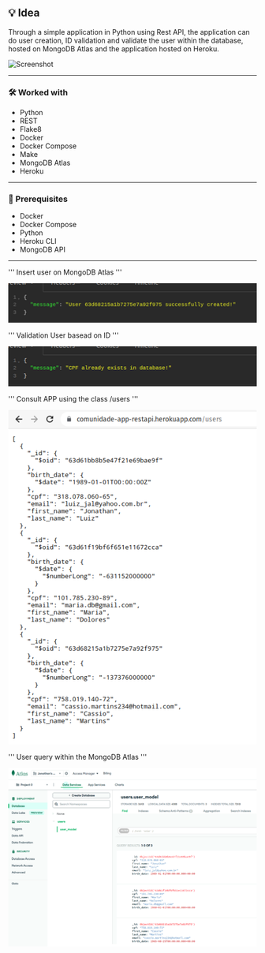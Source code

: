 ## 💡 Idea
Through a simple application in Python using Rest API, the application can do user creation, ID validation and validate the user within the database, hosted on MongoDB Atlas and the application hosted on Heroku.

![Screenshot](../Screenshot/REST_API_Heroku.png)

---

### 🛠️ Worked with
* Python
* REST
* Flake8
* Docker
* Docker Compose
* Make
* MongoDB Atlas
* Heroku
---

### 🧾 Prerequisites
* Docker
* Docker Compose
* Python
* Heroku CLI
* MongoDB API
---

'''
Insert user on MongoDB Atlas
'''


![Screenshot](../Screenshot/POST-User.png)


'''
Validation User basead on ID
'''


![Screenshot](../Screenshot/validation-users.png)


'''
Consult APP using the class /users
'''


![Screenshot](../Screenshot/app-heroku1.png)



'''
User query within the MongoDB Atlas
'''


![Screenshot](../Screenshot/mongodb-atlas1.png)